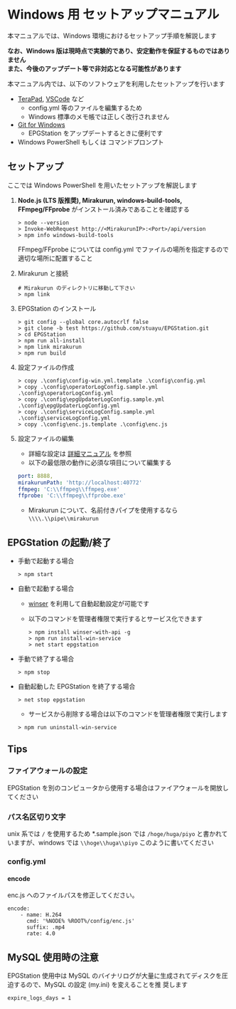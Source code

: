 # Windows 用 セットアップマニュアル

本マニュアルでは、Windows 環境におけるセットアップ手順を解説します

**なお、Windows 版は現時点で実験的であり、安定動作を保証するものではありません  
また、今後のアップデート等で非対応となる可能性があります**

本マニュアル内では、以下のソフトウェアを利用したセットアップを行います

-   [TeraPad](http://www5f.biglobe.ne.jp/~t-susumu/), [VSCode](https://code.visualstudio.com/) など
    -   config.yml 等のファイルを編集するため
    -   Windows 標準のメモ帳では正しく改行されません
-   [Git for Windows](https://git-for-windows.github.io/)
    -   EPGStation をアップデートするときに便利です
-   Windows PowerShell もしくは コマンドプロンプト

## セットアップ

ここでは Windows PowerShell を用いたセットアップを解説します

1. **Node.js (LTS 版推奨), Mirakurun, windows-build-tools, FFmpeg/FFprobe** がインストール済みであることを確認する

    ```
    > node --version
    > Invoke-WebRequest http://<MirakurunIP>:<Port>/api/version
    > npm info windows-build-tools
    ```

    FFmpeg/FFprobe については config.yml でファイルの場所を指定するので適切な場所に配置すること
2. Mirakurun と接続
    ```
    # Mirakurun のディレクトリに移動して下さい
    > npm link
    ```

3. EPGStation のインストール

    ```
    > git config --global core.autocrlf false
    > git clone -b test https://github.com/stuayu/EPGStation.git
    > cd EPGStation
    > npm run all-install
    > npm link mirakurun
    > npm run build

    ```

4. 設定ファイルの作成

    ```
    > copy .\config\config-win.yml.template .\config\config.yml
    > copy .\config\operatorLogConfig.sample.yml .\config\operatorLogConfig.yml
    > copy .\config\epgUpdaterLogConfig.sample.yml .\config\epgUpdaterLogConfig.yml
    > copy .\config\serviceLogConfig.sample.yml .\config\serviceLogConfig.yml
    > copy .\config\enc.js.template .\config\enc.js
    ```

5. 設定ファイルの編集

    - 詳細な設定は [詳細マニュアル](conf-manual.md) を参照
    - 以下の最低限の動作に必須な項目について編集する

    ```yaml
    port: 8888,
    mirakurunPath: 'http://localhost:40772'
    ffmpeg: 'C:\\ffmpeg\\ffmpeg.exe'
    ffprobe: 'C:\\ffmpeg\\ffprobe.exe'
    ```

    - Mirakurun について、名前付きパイプを使用するなら `\\\\.\\pipe\\mirakurun`

## EPGStation の起動/終了

-   手動で起動する場合

    ```
    > npm start
    ```

-   自動で起動する場合

    -   [winser](https://github.com/jfromaniello/winser) を利用して自動起動設定が可能です
    -   以下のコマンドを管理者権限で実行するとサービス化できます

        ```
        > npm install winser-with-api -g
        > npm run install-win-service
        > net start epgstation
        ```

-   手動で終了する場合

    ```
    > npm stop
    ```

-   自動起動した EPGStation を終了する場合

    ```
    > net stop epgstation
    ```

    -   サービスから削除する場合は以下のコマンドを管理者権限で実行します

    ```
    > npm run uninstall-win-service
    ```

## Tips

### ファイアウォールの設定

EPGStation を別のコンピュータから使用する場合はファイアウォールを開放してください

### パス名区切り文字

unix 系では `/` を使用するため \*.sample.json では `/hoge/huga/piyo` と書かれていますが、windows では
`\\hoge\\huga\\piyo` このように書いてください

### config.yml

#### encode

enc.js へのファイルパスを修正してください。

```
encode:
    - name: H.264
      cmd: '%NODE% %ROOT%/config/enc.js'
      suffix: .mp4
      rate: 4.0
```

## MySQL 使用時の注意

EPGStation 使用中は MySQL のバイナリログが大量に生成されてディスクを圧迫するので、MySQL の設定 (my.ini) を変えることを推
奨します

```
expire_logs_days = 1
```
